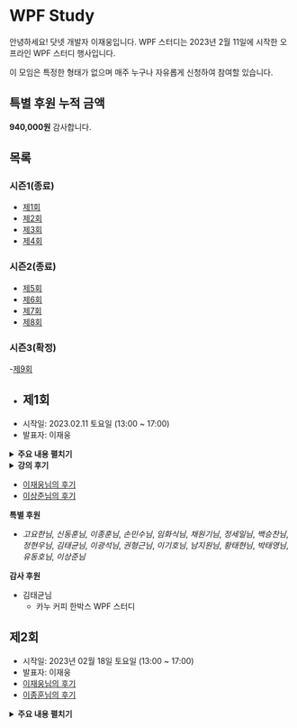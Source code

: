 # WPF Study
안녕하세요! 닷넷 개발자 이재웅입니다.
WPF 스터디는 2023년 2월 11일에 시작한 오프라인 WPF 스터디 행사입니다. 

이 모임은 특정한 형태가 없으며 매주 누구나 자유롭게 신청하여 참여할 있습니다.


## 특별 후원 누적 금액
**940,000원** 감사합니다.

## 목록
### 시즌1(종료)
- [제1회](#제1회)
- [제2회](#제2회)
- [제3회](#제3회)
- [제4회](#제4회)
### 시즌2(종료)
- [제5회](#제5회)
- [제6회](#제6회)
- [제7회](#제7회)
- [제8회](#제8회)
### 시즌3(확정)
-[제9회](#제9회)



- ## 제1회
- 시작일: 2023.02.11 토요일 (13:00 ~ 17:00)
- 발표자: 이재웅
<details>
<summary><b>주요 내용 펼치기</b></summary>
- Application
- Window
- StackPanel
- Grid
- Controls
- DataContext
- Bubbling/Tunneling
- Button
- Style
- TemplateBinding
- ContentTemplate
- DataTemplate
- Template
- ControlTemplate
- Trigger
- Binding
- Element Binding
- RelativeSource Binding
- IValueConverter
- CustomControl
- Themes
- DefaultStyleKey
- ApplyTemplate
- Part_
</details>

<details>
<summary><b>강의 후기</b></summary>
- [이재웅님의 후기](https://forum.dotnetdev.kr/t/wpf-1/6023)
- [이상준님의 후기](https://forum.dotnetdev.kr/t/wpf/5856/9?u=jamesnet)
</details>

- [이재웅님의 후기](https://forum.dotnetdev.kr/t/wpf-1/6023)
- [이상준님의 후기](https://forum.dotnetdev.kr/t/wpf/5856/9?u=jamesnet)


**특별 후원**   

- _고요한님_, _신동훈님_, _이종훈님_, _손민수님_, _임화식님_, _채원기님_, _정세일님_, _백승찬님_, _정현우님_, _김태균님_, _이광석님_, _권형근님_, _이기호님_, _남지원님_, _황태현님_, _박태영님_, _유동호님_, _이상준님_

**감사 후원**

- 김태균님 
  - 카누 커피 한박스
 WPF 스터디
 
## 제2회
- 시작일: 2023년 02월 18일 토요일 (13:00 ~ 17:00)
- 발표자: 이재웅
- [이재웅님의 후기](https://forum.dotnetdev.kr/t/wpf-study-2/6133)
- [이종훈님의 후기](https://forum.dotnetdev.kr/t/wpf/5856/22?u=jamesnet)

<details>
<summary><b>주요 내용 펼치기</b></summary>
  
**특별 후원**  

- _고요한님_, _신동훈님_, _이종훈님_, _손민수님_, _권형근님_, _남지원님_, _채원기님_, _박태영님_, _황태현님_, _유치준님_, _유동호님_, _이광석님_, _정다훈님_, _김태균님_, _전성현님_, _TENO님_, _백승찬님_, _임화식님_, _정현우님_, _박성훈님_, _이기호님_, _정세일님_, _이상준님_, _정다훈_

**감사 후원**

- 백승찬님 - (주)커넥트시스템 대표이사
  - 초코하임, 비스킷, 콜라, 비타500

![KakaoTalk_20230217_161404243](https://user-images.githubusercontent.com/52397976/219579720-b737caae-42a3-47e4-9c2d-0cce0cf52118.png)

## 제3회 
- 시작일: 2023년 02월 25일 토요일 (13:00 ~ 17:00)
- 발표자: 이재웅
- [이재웅님의 후기](https://forum.dotnetdev.kr/t/wpf-3/6211)

**특별 후원**  

- _고요한님_, _신동훈님_, _이종훈님_, _손민수님_, _임화식님_, _정현우님_, _채원기님_, _김상연님_, _정세일님_, _백승찬님_, _조승완님_, _민지영님_, _전성현님_, _유치준님_, _TENO님_, _남지원님_, _유동호님_, _이광석님_, _김태균님_, _박태영님_, _권형근님_, _이상준님_, _박성훈님_

**감사 후원**

- 백승찬님 - (주)커넥트시스템 대표이사
  - 초코하임, 비스킷, 콜라, 비타500

![KakaoTalk_20230217_161404243](https://user-images.githubusercontent.com/52397976/219579720-b737caae-42a3-47e4-9c2d-0cce0cf52118.png)

## 제4회 
- 시작일: 2023년 03월 04일 토요일 (13:00 ~ 17:00)
- 발표자: 이재웅

**특별 후원**  

- _고요한님_, _신동훈님_, _이종훈님_, _손민수님_, _임화식님_, _채원기님_, _정세일님_, _백승찬님_, _민지영님_, _유동호님_, _이상준님_, _박성훈님_, _정세연님_, _이광석님_

**감사 후원**

- 인프라지스틱스
  - 간식, 음료

![image](https://user-images.githubusercontent.com/52397976/219578245-f4b4772c-70d3-4760-9e0a-92f3e69e475b.png)

#### 제5회
- 시작일: 2023년 03월 18일 토요일 (13:00 ~ 17:00)
- 발표자: 이재웅

**특별 후원**

_신동훈님_, _이종훈님_, _손민수님_, _임화식님_, _채원기님_, _정세일님_, _백승찬님_, _이광석님_

**감사 후원**

- 이광석님
  - Youtube 실시간 스트리밍, OBS 방송 설정 및 리허설 지원
- 정세일님(dimohy) - 신구대학 겸임 교수, 닷넷데브 운영진, (주)마음인 CTO, Microsoft MVP
  - 간식, 음료
  
[![image](https://user-images.githubusercontent.com/52397976/220051446-d7814689-11d8-4b54-b6df-ff36d9ab8718.png)](https://forum.dotnetdev.kr/u/dimohy/summary)

## 6회 WPF 스터디 (확정) 시즌 2
